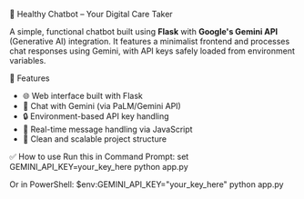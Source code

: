 🔮 Healthy Chatbot – Your Digital Care Taker

A simple, functional chatbot built using **Flask** with **Google's Gemini API** (Generative AI) integration. 
It features a minimalist frontend and processes chat responses using Gemini, with API keys safely loaded from environment variables.

📌 Features
- 🌐 Web interface built with Flask
- 💬 Chat with Gemini (via PaLM/Gemini API)
- 🔒 Environment-based API key handling
- 🔁 Real-time message handling via JavaScript
- 📁 Clean and scalable project structure

✅ How to use
Run this in Command Prompt:
set GEMINI_API_KEY=your_key_here
python app.py

Or in PowerShell:
$env:GEMINI_API_KEY="your_key_here"
python app.py
